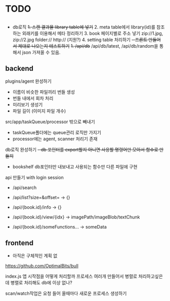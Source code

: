# TODO

##
- db로직
  ~~1. 스캔 결과물 library table에 넣기~~
  2. meta table에서 library(id)를 참조하는 외래키를 이용해서 메타 정리하기
  3. book 페이지별로 주소 넣기
    zip://1.jpg, zip://2.jpg
    folder://
    http:// (지원?)
  4. setting table 처리하기
~~- 프론트 만들어서 제대로 나오는지 테스트하기~~
  ~~1. /api/db~~ /api/db/latest, /api/db/random을 통해서 json 가져올 수 있음.


## backend

plugins/agent 완성하기
- 이름이 비슷한 파일끼리 번들 생성
- 번들 내에서 회차 처리
- 미리보기 생성기
- 파일 길이 (이미지 파일 개수) 

src/app/taskQueue/processor 밖으로 빼내기
- taskQueue폴더에는 queue관리 로직만 가지기
- processor에는 agent, scanner 처리기 존재

db로직 완성하기
~~- db 포인터를 export할지 아니면 사용할 명령어만 모아서 함수로 만들지~~
- bookshelf db포인터만 내보내고 사용되는 함수만 다른 파일에 구현

api 만들기 with login session
- /api/search

- /api/list?size=&offset= 
-> {}

- /api/{book.id}/info 
-> {}

- /api/{book.id}/view/{idx} 
-> imagePath/imageBlob/textChunk

- /api/{book.id}/someFunctions...
-> someData


## frontend

- 아직은 구체적인 계획 없


https://github.com/OptimalBits/bull


index.js
앱 시작점을 어떻게 처리할까
프로세스 여러개 만들어서 병렬로 처리하고싶은데
병렬로 처리해도 db에 이상 없나?

scan/watch작업은 요청 들어 올때마다 새로운 프로세스 생성하기